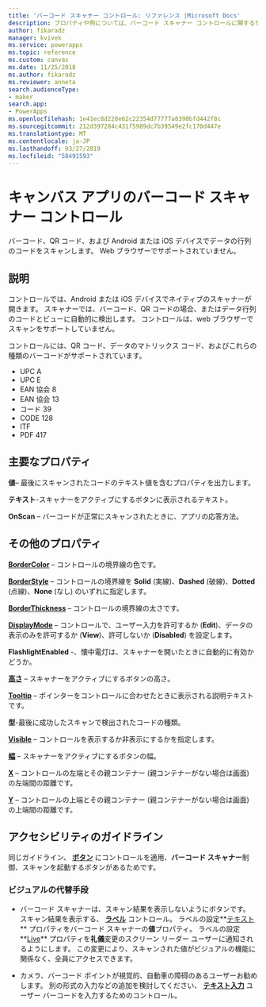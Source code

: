 ```yaml
---
title: 'バーコード スキャナー コントロール: リファレンス |Microsoft Docs'
description: プロパティや例については、バーコード スキャナー コントロールに関するなどの情報
author: fikaradz
manager: kvivek
ms.service: powerapps
ms.topic: reference
ms.custom: canvas
ms.date: 11/25/2018
ms.author: fikaradz
ms.reviewer: anneta
search.audienceType:
- maker
search.app:
- PowerApps
ms.openlocfilehash: 1e41ec8d228e62c22354d77777a8390bfd442f8c
ms.sourcegitcommit: 212d397284c431f5989dc7b39549e2fc170d447e
ms.translationtype: MT
ms.contentlocale: ja-JP
ms.lasthandoff: 03/27/2019
ms.locfileid: "58491593"
---
```

# <a name="barcode-scanner-control-for-canvas-apps"></a>キャンバス アプリのバーコード スキャナー コントロール

バーコード、QR コード、および Android または iOS デバイスでデータの行列のコードをスキャンします。 Web ブラウザーでサポートされていません。

## <a name="description"></a>説明

コントロールでは、Android または iOS デバイスでネイティブのスキャナーが開きます。 スキャナーでは、バーコード、QR コードの場合、またはデータ行列のコードとビューに自動的に検出します。 コントロールは、web ブラウザーでスキャンをサポートしていません。

コントロールには、QR コード、データのマトリックス コード、およびこれらの種類のバーコードがサポートされています。

- UPC A
- UPC E
- EAN 協会 8
- EAN 協会 13
- コード 39
- CODE 128
- ITF
- PDF 417

## <a name="key-properties"></a>主要なプロパティ

**値**– 最後にスキャンされたコードのテキスト値を含むプロパティを出力します。

**テキスト**-スキャナーをアクティブにするボタンに表示されるテキスト。

**OnScan** – バーコードが正常にスキャンされたときに、アプリの応答方法。

## <a name="additional-properties"></a>その他のプロパティ

**[BorderColor](properties-color-border.md)** – コントロールの境界線の色です。

**[BorderStyle](properties-color-border.md)** – コントロールの境界線を **Solid** (実線)、**Dashed** (破線)、**Dotted** (点線)、**None** (なし) のいずれに指定します。

**[BorderThickness](properties-color-border.md)** – コントロールの境界線の太さです。

**[DisplayMode](properties-core.md)** – コントロールで、ユーザー入力を許可するか (**Edit**)、データの表示のみを許可するか (**View**)、許可しないか (**Disabled**) を設定します。

**FlashlightEnabled** -、懐中電灯は、スキャナーを開いたときに自動的に有効かどうか。

**[高さ](properties-size-location.md)** – スキャナーをアクティブにするボタンの高さ。

**[Tooltip](properties-core.md)** – ポインターをコントロールに合わせたときに表示される説明テキストです。

**型**-最後に成功したスキャンで検出されたコードの種類。

**[Visible](properties-core.md)** – コントロールを表示するか非表示にするかを指定します。

**[幅](properties-size-location.md)** – スキャナーをアクティブにするボタンの幅。

**[X](properties-size-location.md)** – コントロールの左端とその親コンテナー (親コンテナーがない場合は画面) の左端間の距離です。

**[Y](properties-size-location.md)** – コントロールの上端とその親コンテナー (親コンテナーがない場合は画面) の上端間の距離です。

## <a name="accessibility-guidelines"></a>アクセシビリティのガイドライン
同じガイドライン、 **[ボタン](control-button.md)** にコントロールを適用、**バーコード スキャナー**制御、スキャンを起動するボタンがあるためです。

### <a name="visual-alternatives"></a>ビジュアルの代替手段
* バーコード スキャナーは、スキャン結果を表示しないようにボタンです。 スキャン結果を表示する、 **[ラベル](control-text-box.md)** コントロール。 ラベルの設定**[テキスト](properties-core.md)** プロパティをバーコード スキャナーの**値**プロパティ。 ラベルの設定**[Live](properties-accessibility.md)** プロパティを**礼儀**変更のスクリーン リーダー ユーザーに通知されるようにします。 この変更により、スキャンされた値がビジュアルの機能に関係なく、全員にアクセスできます。

* カメラ、バーコード ポイントが視覚的、自動車の障碍のあるユーザーお勧めします。 別の形式の入力などの追加を検討してください、 **[テキスト入力](control-text-input.md)** ユーザー バーコードを入力するためのコントロール。
